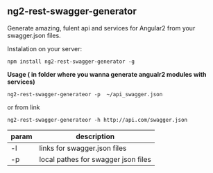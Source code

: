 ## ng2-rest-swagger-generator ##

Generate amazing, fulent api and services for Angular2 from your swagger.json files.

Instalation on your server:

    npm install ng2-rest-swagger-generator -g

**Usage ( in folder where you wanna generate  angualr2  modules with services)**

    ng2-rest-swagger-generateor -p  ~/api_swagger.json
or from link

    ng2-rest-swagger-generateor -h http://api.com/swagger.json 


| param | description |
| --- | --- |
| -l | links for swagger.json files  |
| -p | local pathes for swagger json files  |

